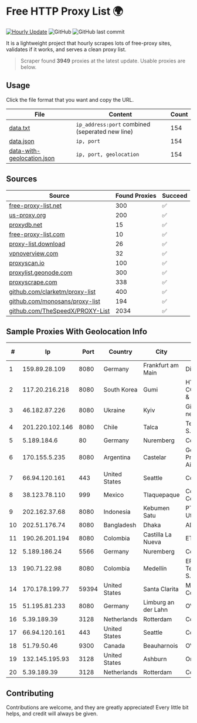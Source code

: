 
# Free HTTP Proxy List 🌍

[![Hourly Update](https://github.com/mertguvencli/http-proxy-list/actions/workflows/main.yml/badge.svg?branch=main)](https://github.com/mertguvencli/http-proxy-list/actions/workflows/main.yml)
![GitHub](https://img.shields.io/github/license/mertguvencli/http-proxy-list)
![GitHub last commit](https://img.shields.io/github/last-commit/mertguvencli/http-proxy-list)

It is a lightweight project that hourly scrapes lots of free-proxy sites, validates if it works, and serves a clean proxy list.


> Scraper found **3949** proxies at the latest update. Usable proxies are below.

## Usage

Click the file format that you want and copy the URL.


|File|Content|Count|
|----|-------|-----|
|[data.txt](https://raw.githubusercontent.com/mertguvencli/http-proxy-list/main/proxy-list/data.txt)|`ip_address:port` combined (seperated new line)|154|
|[data.json](https://raw.githubusercontent.com/mertguvencli/http-proxy-list/main/proxy-list/data.json)|`ip, port`|154|
|[data-with-geolocation.json](https://raw.githubusercontent.com/mertguvencli/http-proxy-list/main/proxy-list/data-with-geolocation.json)|`ip, port, geolocation`|154|

## Sources

|Source|Found Proxies|Succeed|
|------|-------------|-------|
|[free-proxy-list.net](https://free-proxy-list.net)|300|✅|
|[us-proxy.org](https://www.us-proxy.org)|200|✅|
|[proxydb.net](http://proxydb.net)|15|✅|
|[free-proxy-list.com](https://free-proxy-list.com/?page=&port=&type%5B%5D=http&type%5B%5D=https&up_time=0&search=Search)|10|✅|
|[proxy-list.download](https://www.proxy-list.download/HTTP)|26|✅|
|[vpnoverview.com](https://vpnoverview.com/privacy/anonymous-browsing/free-proxy-servers)|32|✅|
|[proxyscan.io](https://www.proxyscan.io)|100|✅|
|[proxylist.geonode.com](https://proxylist.geonode.com/api/proxy-list?limit=300&page=1&sort_by=lastChecked&sort_type=desc&protocols=http,https)|300|✅|
|[proxyscrape.com](https://api.proxyscrape.com/v2/?request=displayproxies&protocol=http&timeout=10000&country=all&ssl=all&anonymity=all)|338|✅|
|[github.com/clarketm/proxy-list](https://raw.githubusercontent.com/clarketm/proxy-list/master/proxy-list-raw.txt)|400|✅|
|[github.com/monosans/proxy-list](https://raw.githubusercontent.com/monosans/proxy-list/main/proxies/http.txt)|194|✅|
|[github.com/TheSpeedX/PROXY-List](https://raw.githubusercontent.com/TheSpeedX/PROXY-List/master/http.txt)|2034|✅|


## Sample Proxies With Geolocation Info

|#|Ip|Port|Country|City|Internet Service Provider|
|-|--|----|-------|----|-------------------------|
|1|159.89.28.109|8080|Germany|Frankfurt am Main|DigitalOcean, LLC|
|2|117.20.216.218|8080|South Korea|Gumi|HYUNDAI COMMUNICATIONS & NETWORK|
|3|46.182.87.226|8080|Ukraine|Kyiv|Gigatrans' peering network|
|4|201.220.102.146|8080|Chile|Talca|Telefonica del Sur S.A.|
|5|5.189.184.6|80|Germany|Nuremberg|Contabo GmbH|
|6|170.155.5.235|8080|Argentina|Castelar|Gobernacion de la Provincia de Buenos Aires|
|7|66.94.120.161|443|United States|Seattle|Contabo Inc.|
|8|38.123.78.110|999|Mexico|Tlaquepaque|Cogent Communications|
|9|202.162.37.68|8080|Indonesia|Kebumen Satu|PT Global Prima Utama|
|10|202.51.176.74|8080|Bangladesh|Dhaka|ADN Telecom Ltd.|
|11|190.26.201.194|8080|Colombia|Castilla La Nueva|ETB - Colombia|
|12|5.189.186.24|5566|Germany|Nuremberg|Contabo GmbH|
|13|190.71.22.98|8080|Colombia|Medellín|EPM Telecomunicaciones S.A. E.S.P.|
|14|170.178.199.77|59394|United States|Santa Clarita|Multacom Corporation|
|15|51.195.81.233|8080|Germany|Limburg an der Lahn|OVH SAS|
|16|5.39.189.39|3128|Netherlands|Rotterdam|ColoCenter b.v.|
|17|66.94.120.161|443|United States|Seattle|Contabo Inc.|
|18|51.79.50.46|9300|Canada|Beauharnois|OVH SAS|
|19|132.145.195.93|3128|United States|Ashburn|Oracle Corporation|
|20|5.39.189.39|3128|Netherlands|Rotterdam|ColoCenter b.v.|



## Contributing

Contributions are welcome, and they are greatly appreciated! Every
little bit helps, and credit will always be given.

